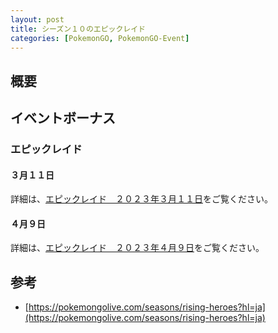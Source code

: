 ```yaml
---
layout: post
title: シーズン１０のエピックレイド
categories: [PokemonGO, PokemonGO-Event]
---
```


## 概要

## イベントボーナス

### エピックレイド

#### ３月１１日

詳細は、[エピックレイド　２０２３年３月１１日](https://game-resources.github.io/Post/Epic-Raid-March-11-2023/)をご覧ください。

#### ４月９日

詳細は、[エピックレイド　２０２３年４月９日](https://game-resources.github.io/Post/Epic-Raid-April-9-2023/)をご覧ください。

## 参考

- [https://pokemongolive.com/seasons/rising-heroes?hl=ja](https://pokemongolive.com/seasons/rising-heroes?hl=ja)
